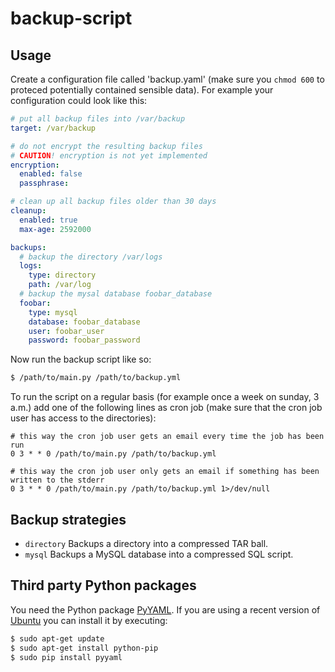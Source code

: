 # backup-script

## Usage

Create a configuration file called 'backup.yaml' (make sure you `chmod 600` to proteced potentially contained sensible data). For example your configuration could look like this:

~~~ yaml
# put all backup files into /var/backup
target: /var/backup

# do not encrypt the resulting backup files
# CAUTION! encryption is not yet implemented
encryption:
  enabled: false
  passphrase:

# clean up all backup files older than 30 days
cleanup:
  enabled: true
  max-age: 2592000

backups:
  # backup the directory /var/logs
  logs:
    type: directory
    path: /var/log
  # backup the mysal database foobar_database
  foobar:
    type: mysql
    database: foobar_database
    user: foobar_user
    password: foobar_password
~~~

Now run the backup script like so:

~~~ bash
$ /path/to/main.py /path/to/backup.yml
~~~

To run the script on a regular basis (for example once a week on sunday, 3 a.m.) add one of the following lines as cron job (make sure that the cron job user has access to the directories):

~~~
# this way the cron job user gets an email every time the job has been run
0 3 * * 0 /path/to/main.py /path/to/backup.yml

# this way the cron job user only gets an email if something has been written to the stderr
0 3 * * 0 /path/to/main.py /path/to/backup.yml 1>/dev/null
~~~

## Backup strategies

* `directory` Backups a directory into a compressed TAR ball.
* `mysql` Backups a MySQL database into a compressed SQL script.

## Third party Python packages

You need the Python package [PyYAML](http://pyyaml.org/wiki/PyYAML). If you are using a recent version of [Ubuntu](http://www.ubuntu.com) you can install it by executing:

~~~ bash
$ sudo apt-get update
$ sudo apt-get install python-pip
$ sudo pip install pyyaml
~~~
